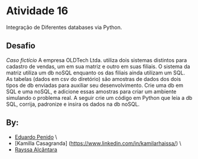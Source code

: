 # Atividade 16
Integração de Diferentes databases via Python. 

## Desafio

*Caso fictício*
A empresa OLDTech Ltda. utiliza dois sistemas distintos para cadastro de vendas, um em sua matriz e outro em suas filiais. O sistema da matriz utiliza um db noSQL enquanto os das filiais ainda utilizam um SQL. As tabelas (dados em csv do diretório) são amostras de dados dos dois tipos de db enviadas para auxiliar seu desenvolvimento. Crie uma db em SQL e uma noSQL, e adicione essas amostras para criar um ambiente simulando o problema real. A seguir crie um código em Python que leia a db SQL, corrija, padronize e insira os dados na db noSQL.

## By:
* [Eduardo Penido](https://www.linkedin.com/in/eduardo-penido/) \
* [Kamilla Casagranda] (https://www.linkedin.com/in/kamilarhaissa/) \
* [Rayssa Alcântara](https://github.com/rayssawho)

